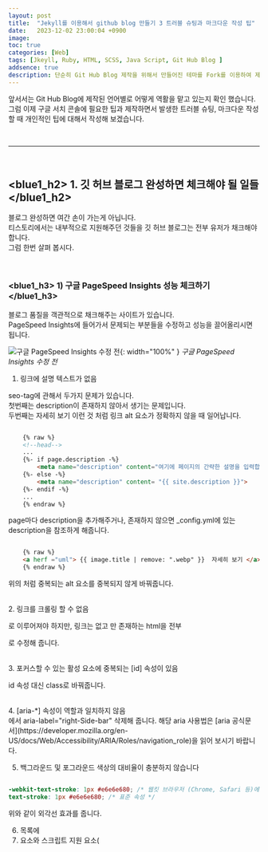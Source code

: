 ```yaml
---
layout: post
title:  "Jekyll를 이용해서 github blog 만들기 3 트러블 슈팅과 마크다운 작성 팁"
date:   2023-12-02 23:00:04 +0900
image: 
toc: true
categories: [Web]
tags: [Jkeyll, Ruby, HTML, SCSS, Java Script, Git Hub Blog ]
addsence: true
description: 단순히 Git Hub Blog 제작을 위해서 만들어진 테마를 Fork를 이용하여 제작하는 것이 아닌 Jekyll + Ruby + HTML + SCSS + Java Script를 사용하여 제작하는 방법을 설명하고 있습니다. 제작하는 과정에서 발생한 트러블 슈팅과 마크다운 제작 팁음 담았습니다.
---
```


앞서서는 Git Hub Blog에 제작된 언어별로 어떻게 역활을 맡고 있는지 확인 했습니다.  
그럼 이제 구글 서치 콘솔에 필요한 팁과 제작하면서 발생한 트러블 슈팅, 마크다운 작성할 때 개인적인 팁에 대해서 작성해 보겠습니다.


<br>

---

<br>

## <blue1_h2> 1. 깃 허브 블로그 완성하면 체크해야 될 일들 </blue1_h2>
블로그 완성하면 여간 손이 가는게 아닙니다.  
티스토리에서는 내부적으로 지원해주던 것들을 깃 허브 블로그는 전부 유저가 채크해야 합니다.  
그럼 한번 살펴 봅시다.

<br>

### <blue1_h3> 1) 구글 PageSpeed Insights 성능 체크하기 </blue1_h3>

블로그 품질을 객관적으로 채크해주는 사이트가 있습니다.  
PageSpeed Insights에 들어가서 문제되는 부분들을 수정하고 성능을 끌어올리시면 됩니다.

![구글 PageSpeed Insights 수정 전](https://github.com/kj1241/kj1241.github.io/assets/22047442/edf188c1-7bce-41ba-9ec2-9706c99022f3){: width="100%" }
*구글 PageSpeed Insights 수정 전*
  
1. 링크에 설명 텍스트가 없음  

seo-tag에 관해서 두가지 문제가 있습니다.  
첫번째는 description이 존재하지 않아서 생기는 문제입니다.  
두번째는 <a herf ="uml"> 자세히 보기 </a> 이런 것 처럼 링크 alt 요소가 정확하지 않을 때 일어납니다.

```html

    {% raw %}
    <!--head-->
    ...
    {%- if page.description -%}
        <meta name="description" content="여기에 페이지의 간략한 설명을 입력합니다.">
    {%- else -%}
        <meta name="description" content= "{{ site.description }}">
    {%- endif -%}
    ...
    {% endraw %}

```
page마다 description을 추가해주거나, 존재하지 않으면 _config.yml에 있는 description을 참조하게 해줍니다.


```html 

    {% raw %}
    <a herf ="uml"> {{ image.title | remove: ".webp" }}  자세히 보기 </a> 
    {% endraw %}

```
위의 처럼 중복되는 alt 요소를 중복되지 않게 바꿔줍니다.  

  
<br>
2. 링크를 크롤링 할 수 없음

<a herf ='uml'> 로 이루어져야 하지만, 링크는 없고 <a>만 존재하는 html을 전부 <div>로 수정해 줍니다.


<br>
3. 포커스할 수 있는 활성 요소에 중복되는 [id] 속성이 있음

id 속성 대신 class로 바꿔줍니다.


<br>
4. [aria-*] 속성이 역할과 일치하지 않음

<div aria-label="right-Side-bar" id="right-side-bar"> 에서 aria-label="right-Side-bar" 삭제해 줍니다.  
해당 aria 사용법은 [aria 공식문서](https://developer.mozilla.org/en-US/docs/Web/Accessibility/ARIA/Roles/navigation_role)을 읽어 보시기 바랍니다.


5. 백그라운드 및 포그라운드 색상의 대비율이 충분하지 않습니다

```scss
   
-webkit-text-stroke: 1px #e6e6e680; /* 웹킷 브라우저 (Chrome, Safari 등)에서 사용 */
text-stroke: 1px #e6e6e680; /* 표준 속성 */

```

위와 같이 외각선 효과를 줍니다.  


6. 목록에 <li> 요소와 스크립트 지원 요소(<script> 및 <template>)만 포함되지 않음

```html

{% raw %}
<ul>
   <li>
        <a id="categories_title" href="{{ site.data._categories.url | relative_url }}">
            {{ site.data._categories.categories_title }} ({{site.posts | size}})
         </a>
        {% for item in site.data._categories.categories_list %}
            <dlv id="categories_list">
                <ul>
                    <li>
                        <div id="categories_item"> <!--href="{{ item.url }}"-->
                            {{ item.title }} 
                        </div>
                    </li>
                    <dlv id="categories_sub">
                        <ul>
                            {% for subitem in item.categories_sub_list %}
                                <li>
                                    <a href="{{ subitem.url }}">
                                        {{ subitem.title }} ({{site.categories[subitem.title] | size}})
                                    </a>
                                </li>
                            {% endfor %}
                        </ul>
                    </dlv>
                </ul>
            </dlv>
        {% endfor %}
    </li>
</ul>
{% endraw %}

```


```html

{% raw %}
<ul>
   <li>
        <a id="categories_title" href="{{ site.data._categories.url | relative_url }}">
            {{ site.data._categories.categories_title }} ({{site.posts | size}})
         </a>
        {% for item in site.data._categories.categories_list %}
            <dlv id="categories_list">
                <ul>
                    <li>
                        <div id="categories_item"> <!--href="{{ item.url }}"-->
                            {{ item.title }} 
                        </div>
                    </li>
                    <dlv id="categories_sub">
                        <ul>
                            {% for subitem in item.categories_sub_list %}
                                <li>
                                    <a href="{{ subitem.url }}">
                                        {{ subitem.title }} ({{site.categories[subitem.title] | size}})
                                    </a>
                                </li>
                            {% endfor %}
                        </ul>
                    </dlv>
                </ul>
            </dlv>
        {% endfor %}
    </li>
</ul>
{% endraw %}

```

7. 사용하지 않는 자바스크립트 줄이기

```java 

{% raw %}
<!-- Google Tag Manager (noscript) -->
    <noscript><iframe src="https://www.googletagmanager.com/ns.html?id=GTM-5KWD8S2B"  height="0" width="0" style="display:none;visibility:hidden"></iframe></noscript>  
<!-- End Google Tag Manager (noscript) -->
{% endraw %}

```

사용하지 않는 자바스크립트를 삭제 해줍니다.

8. 차세대 형식을 사용해 이미지 제공하기

PNG의 이미지를 webp로 변환

9. 오프스크린 이미지 지연하기

```html 

{% raw %}
<img src="image.jpg" alt="대체 텍스트" loading="lazy">
{% endraw %}

```

<br>

---

<br>

이 처럼 본인이 변경하고 싶은 영역을 생각하고 해당하는 언어를 만지면 쉽게 블로그를 개조 할 수 있을 것입니다.  
다음 편에는 블로그를 제작하면서 황당했던 에러와 블로그 글을 작성하면서 나름 소소한 팁(?)으로 가져오겠습니다.  
